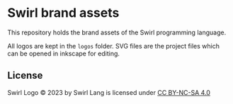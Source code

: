 # Swirl brand assets
This repository holds the brand assets of the Swirl programming language.

All logos are kept in the `logos` folder. SVG files are the project files which can be opened in inkscape for editing.


## License
Swirl Logo © 2023 by Swirl Lang is licensed under [CC BY-NC-SA 4.0](http://creativecommons.org/licenses/by-nc-sa/4.0/?ref=chooser-v1) 
